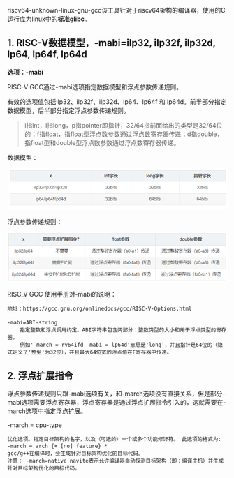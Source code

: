 riscv64-unknown-linux-gnu-gcc该工具针对于riscv64架构的编译器，使用的C运行库为linux中的**标准glibc**。

## 1. RISC-V数据模型，-mabi=ilp32, ilp32f, ilp32d, lp64, lp64f, lp64d

**选项：-mabi**

RISC-V GCC通过-mabi选项指定数据模型和浮点参数传递规则。

有效的选项值包括ilp32、ilp32f、ilp32d、lp64、lp64f 和 lp64d。前半部分指定数据模型，后半部分指定浮点参数传递规则。
> i指int，l指long，p指pointer即指针，32/64指前面给出的类型是32/64位的；f指float，指float型浮点数参数通过浮点数寄存器传递；d指double，指float型和double型浮点数参数通过浮点数寄存器传递。

数据模型：

![c910-1](img/1.png)

浮点参数传递规则：

![c910-2](img/2.png)


RISC_V GCC 使用手册对-mabi的说明：
```
地址：https://gcc.gnu.org/onlinedocs/gcc/RISC-V-Options.html

-mabi=ABI-string
    指定整数和浮点调用约定。ABI字符串包含两部分：整数类型的大小和用于浮点类型的寄存器。
    例如'-march = rv64ifd -mabi = lp64d'意思是'long'，并且指针是64位的（隐式定义了'整型'为32位），并且最大64位宽的浮点值在F寄存器中传递。
```
## 2. 浮点扩展指令
浮点参数传递规则只跟-mabi选项有关，和-march选项没有直接关系，但是部分-mabi选项需要浮点寄存器，浮点寄存器是通过浮点扩展指令引入的，这就需要在-march选项中指定浮点扩展。

-march = cpu-type

    优化选项。指定目标架构的名字，以及（可选的）一个或多个功能修饰符。 此选项的格式为: -march = arch {+ [no] feature} *
    gcc/g++在编译时，会生成针对目标架构优化的目标代码。
    注意： -march=native navite表示允许编译器自动探测目标架构（即：编译主机）并生成针对目标架构优化的目标代码。
